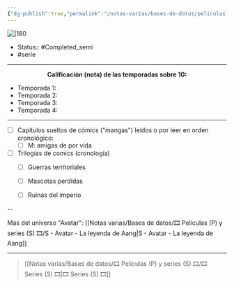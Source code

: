 ```yaml
---
{"dg-publish":true,"permalink":"/notas-varias/bases-de-datos/peliculas-p-y-series-s/s-la-leyenda-de-korra/"}
---
```



![|180](https://m.media-amazon.com/images/M/MV5BYTZhNGY2ZDAtYWYxYy00YWNlLWI3NDUtNjBiM2NkMGVmODIxXkEyXkFqcGdeQXVyODUwNjEzMzg@._V1_SX300.jpg)

- Status:: #Completed_semi  
- #serie

---

**<center>Calificación (nota) de las temporadas sobre 10:</center>**

- Temporada 1: 
- Temporada 2: 
- Temporada 3:
- Temporada 4:  

---

- [ ] Capítulos sueltos de cómics ("mangas") leídos o por leer en orden cronológico:
	- [ ] M: amigas de por vida
- [ ] Trilogías de comics (cronología)
	- [ ] Guerras territoriales
	- [ ] Mascotas perdidas
	- [ ] Ruinas del imperio


--

Más del universo "Avatar": [[Notas varias/Bases de datos/🎞️ Películas (P) y series (S) 🎞️/S - Avatar - La leyenda de Aang\|S - Avatar - La leyenda de Aang]]

---

> [[Notas varias/Bases de datos/🎞️ Películas (P) y series (S) 🎞️/🎞️ Series (S) 🎞️\|🎞️ Series (S) 🎞️]]